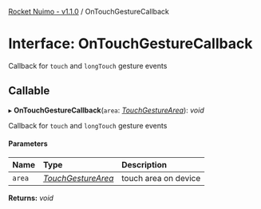 [Rocket Nuimo - v1.1.0](../README.md) / OnTouchGestureCallback

# Interface: OnTouchGestureCallback

Callback for `touch` and `longTouch` gesture events

## Callable

▸ **OnTouchGestureCallback**(`area`: [*TouchGestureArea*](../enums/touchgesturearea.md)): *void*

Callback for `touch` and `longTouch` gesture events

#### Parameters

| Name | Type | Description |
| :------ | :------ | :------ |
| `area` | [*TouchGestureArea*](../enums/touchgesturearea.md) | touch area on device |

**Returns:** *void*
